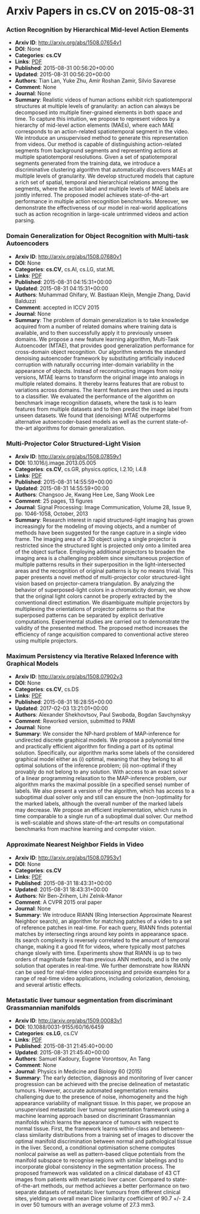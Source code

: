 # Arxiv Papers in cs.CV on 2015-08-31
### Action Recognition by Hierarchical Mid-level Action Elements
- **Arxiv ID**: http://arxiv.org/abs/1508.07654v1
- **DOI**: None
- **Categories**: **cs.CV**
- **Links**: [PDF](http://arxiv.org/pdf/1508.07654v1)
- **Published**: 2015-08-31 00:56:20+00:00
- **Updated**: 2015-08-31 00:56:20+00:00
- **Authors**: Tian Lan, Yuke Zhu, Amir Roshan Zamir, Silvio Savarese
- **Comment**: None
- **Journal**: None
- **Summary**: Realistic videos of human actions exhibit rich spatiotemporal structures at multiple levels of granularity: an action can always be decomposed into multiple finer-grained elements in both space and time. To capture this intuition, we propose to represent videos by a hierarchy of mid-level action elements (MAEs), where each MAE corresponds to an action-related spatiotemporal segment in the video. We introduce an unsupervised method to generate this representation from videos. Our method is capable of distinguishing action-related segments from background segments and representing actions at multiple spatiotemporal resolutions. Given a set of spatiotemporal segments generated from the training data, we introduce a discriminative clustering algorithm that automatically discovers MAEs at multiple levels of granularity. We develop structured models that capture a rich set of spatial, temporal and hierarchical relations among the segments, where the action label and multiple levels of MAE labels are jointly inferred. The proposed model achieves state-of-the-art performance in multiple action recognition benchmarks. Moreover, we demonstrate the effectiveness of our model in real-world applications such as action recognition in large-scale untrimmed videos and action parsing.



### Domain Generalization for Object Recognition with Multi-task Autoencoders
- **Arxiv ID**: http://arxiv.org/abs/1508.07680v1
- **DOI**: None
- **Categories**: **cs.CV**, cs.AI, cs.LG, stat.ML
- **Links**: [PDF](http://arxiv.org/pdf/1508.07680v1)
- **Published**: 2015-08-31 04:15:31+00:00
- **Updated**: 2015-08-31 04:15:31+00:00
- **Authors**: Muhammad Ghifary, W. Bastiaan Kleijn, Mengjie Zhang, David Balduzzi
- **Comment**: accepted in ICCV 2015
- **Journal**: None
- **Summary**: The problem of domain generalization is to take knowledge acquired from a number of related domains where training data is available, and to then successfully apply it to previously unseen domains. We propose a new feature learning algorithm, Multi-Task Autoencoder (MTAE), that provides good generalization performance for cross-domain object recognition.   Our algorithm extends the standard denoising autoencoder framework by substituting artificially induced corruption with naturally occurring inter-domain variability in the appearance of objects. Instead of reconstructing images from noisy versions, MTAE learns to transform the original image into analogs in multiple related domains. It thereby learns features that are robust to variations across domains. The learnt features are then used as inputs to a classifier.   We evaluated the performance of the algorithm on benchmark image recognition datasets, where the task is to learn features from multiple datasets and to then predict the image label from unseen datasets. We found that (denoising) MTAE outperforms alternative autoencoder-based models as well as the current state-of-the-art algorithms for domain generalization.



### Multi-Projector Color Structured-Light Vision
- **Arxiv ID**: http://arxiv.org/abs/1508.07859v1
- **DOI**: 10.1016/j.image.2013.05.005
- **Categories**: **cs.CV**, cs.GR, physics.optics, I.2.10; I.4.8
- **Links**: [PDF](http://arxiv.org/pdf/1508.07859v1)
- **Published**: 2015-08-31 14:55:59+00:00
- **Updated**: 2015-08-31 14:55:59+00:00
- **Authors**: Changsoo Je, Kwang Hee Lee, Sang Wook Lee
- **Comment**: 25 pages, 13 figures
- **Journal**: Signal Processing: Image Communication, Volume 28, Issue 9, pp.
  1046-1058, October, 2013
- **Summary**: Research interest in rapid structured-light imaging has grown increasingly for the modeling of moving objects, and a number of methods have been suggested for the range capture in a single video frame. The imaging area of a 3D object using a single projector is restricted since the structured light is projected only onto a limited area of the object surface. Employing additional projectors to broaden the imaging area is a challenging problem since simultaneous projection of multiple patterns results in their superposition in the light-intersected areas and the recognition of original patterns is by no means trivial. This paper presents a novel method of multi-projector color structured-light vision based on projector-camera triangulation. By analyzing the behavior of superposed-light colors in a chromaticity domain, we show that the original light colors cannot be properly extracted by the conventional direct estimation. We disambiguate multiple projectors by multiplexing the orientations of projector patterns so that the superposed patterns can be separated by explicit derivative computations. Experimental studies are carried out to demonstrate the validity of the presented method. The proposed method increases the efficiency of range acquisition compared to conventional active stereo using multiple projectors.



### Maximum Persistency via Iterative Relaxed Inference with Graphical Models
- **Arxiv ID**: http://arxiv.org/abs/1508.07902v3
- **DOI**: None
- **Categories**: **cs.CV**, cs.DS
- **Links**: [PDF](http://arxiv.org/pdf/1508.07902v3)
- **Published**: 2015-08-31 16:28:55+00:00
- **Updated**: 2017-02-03 13:21:01+00:00
- **Authors**: Alexander Shekhovtsov, Paul Swoboda, Bogdan Savchynskyy
- **Comment**: Reworked version, submitted to PAMI
- **Journal**: None
- **Summary**: We consider the NP-hard problem of MAP-inference for undirected discrete graphical models. We propose a polynomial time and practically efficient algorithm for finding a part of its optimal solution. Specifically, our algorithm marks some labels of the considered graphical model either as (i) optimal, meaning that they belong to all optimal solutions of the inference problem; (ii) non-optimal if they provably do not belong to any solution. With access to an exact solver of a linear programming relaxation to the MAP-inference problem, our algorithm marks the maximal possible (in a specified sense) number of labels. We also present a version of the algorithm, which has access to a suboptimal dual solver only and still can ensure the (non-)optimality for the marked labels, although the overall number of the marked labels may decrease. We propose an efficient implementation, which runs in time comparable to a single run of a suboptimal dual solver. Our method is well-scalable and shows state-of-the-art results on computational benchmarks from machine learning and computer vision.



### Approximate Nearest Neighbor Fields in Video
- **Arxiv ID**: http://arxiv.org/abs/1508.07953v1
- **DOI**: None
- **Categories**: **cs.CV**
- **Links**: [PDF](http://arxiv.org/pdf/1508.07953v1)
- **Published**: 2015-08-31 18:43:31+00:00
- **Updated**: 2015-08-31 18:43:31+00:00
- **Authors**: Nir Ben-Zrihem, Lihi Zelnik-Manor
- **Comment**: A CVPR 2015 oral paper
- **Journal**: None
- **Summary**: We introduce RIANN (Ring Intersection Approximate Nearest Neighbor search), an algorithm for matching patches of a video to a set of reference patches in real-time. For each query, RIANN finds potential matches by intersecting rings around key points in appearance space. Its search complexity is reversely correlated to the amount of temporal change, making it a good fit for videos, where typically most patches change slowly with time. Experiments show that RIANN is up to two orders of magnitude faster than previous ANN methods, and is the only solution that operates in real-time. We further demonstrate how RIANN can be used for real-time video processing and provide examples for a range of real-time video applications, including colorization, denoising, and several artistic effects.



### Metastatic liver tumour segmentation from discriminant Grassmannian manifolds
- **Arxiv ID**: http://arxiv.org/abs/1509.00083v1
- **DOI**: 10.1088/0031-9155/60/16/6459
- **Categories**: **cs.LG**, cs.CV
- **Links**: [PDF](http://arxiv.org/pdf/1509.00083v1)
- **Published**: 2015-08-31 21:45:40+00:00
- **Updated**: 2015-08-31 21:45:40+00:00
- **Authors**: Samuel Kadoury, Eugene Vorontsov, An Tang
- **Comment**: None
- **Journal**: Physics in Medicine and Biology 60 (2015)
- **Summary**: The early detection, diagnosis and monitoring of liver cancer progression can be achieved with the precise delineation of metastatic tumours. However, accurate automated segmentation remains challenging due to the presence of noise, inhomogeneity and the high appearance variability of malignant tissue. In this paper, we propose an unsupervised metastatic liver tumour segmentation framework using a machine learning approach based on discriminant Grassmannian manifolds which learns the appearance of tumours with respect to normal tissue. First, the framework learns within-class and between-class similarity distributions from a training set of images to discover the optimal manifold discrimination between normal and pathological tissue in the liver. Second, a conditional optimisation scheme computes nonlocal pairwise as well as pattern-based clique potentials from the manifold subspace to recognise regions with similar labelings and to incorporate global consistency in the segmentation process. The proposed framework was validated on a clinical database of 43 CT images from patients with metastatic liver cancer. Compared to state-of-the-art methods, our method achieves a better performance on two separate datasets of metastatic liver tumours from different clinical sites, yielding an overall mean Dice similarity coefficient of 90.7 +/- 2.4 in over 50 tumours with an average volume of 27.3 mm3.



